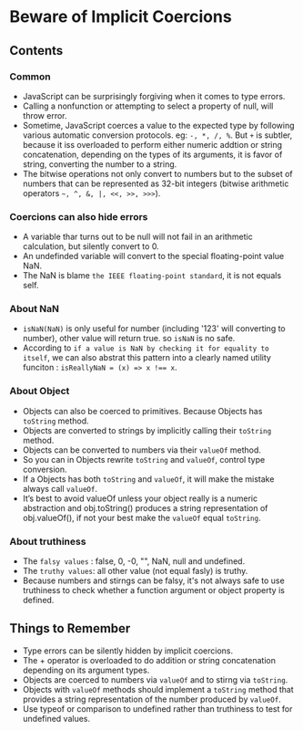 # Beware of Implicit Coercions

## Contents

### Common
* JavaScript can be surprisingly forgiving when it comes to type errors.
* Calling a nonfunction or attempting to select a property of null, will throw error.
* Sometime, JavaScript coerces a value to the expected type by following various automatic conversion protocols. eg: `-, *, /, %`. But `+` is subtler, because it iss overloaded to perform either numeric addtion or string concatenation, depending on the types of its arguments, it is favor of string, converting the number to a string.
* The bitwise operations not only convert to numbers but to the subset of numbers that can be represented as 32-bit integers (bitwise arithmetic operators `~, ^, &, |, <<, >>, >>>`).

### Coercions can also hide errors
* A variable thar turns out to be null will not fail in an arithmetic calculation, but silently convert to 0.
* An undefinded variable will convert to the special floating-point value NaN.
* The NaN is blame `the IEEE floating-point standard`, it is not equals self.

### About NaN
* `isNaN(NaN)` is only useful for number (including '123' will converting to number), other value will return true. so `isNaN` is no safe.
* According to `if a value is NaN by checking it for equality to itself`, we can also abstrat this pattern into a clearly named utility funciton : `isReallyNaN = (x) => x !== x`.

### About Object
* Objects can also be coerced to primitives. Because Objects has `toString` method.
* Objects are converted to strings by implicitly calling their `toString` method.
* Objects can be converted to numbers via their `valueOf` method.
* So you can in Objects rewrite `toString` and `valueOf`, control type conversion.
* If a Objects has both `toString` and `valueOf`, it will make the mistake always call `valueOf`.
* It’s best to avoid valueOf unless your object really is a numeric abstraction and obj.toString() produces a string representation of obj.valueOf(), if not your best make the `valueOf` equal `toString`.

### About truthiness
* The `falsy values` : false, 0, -0, "", NaN, null and undefined.
* The `truthy values`: all other value (not equal fasly) is truthy.
* Because numbers and stirngs can be falsy, it's not always safe to use truthiness to check whether a function argument or object property is defined.

## Things to Remember
* Type errors can be silently hidden by implicit coercions.
* The + operator is overloaded to do addition or string concatenation depending on its argument types.
* Objects are coerced to numbers via `valueOf` and to stirng via `toString`.
* Objects with `valueOf` methods should implement a `toString` method that provides a string representation of the number produced by `valueOf`.
* Use typeof or comparison to undefined rather than truthiness to test for undefined values.

